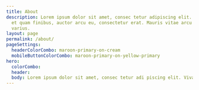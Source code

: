 ```yaml
---
title: About
description: Lorem ipsum dolor sit amet, consec tetur adipiscing elit. Vivamus
  et quam finibus, auctor arcu eu, consectetur erat. Mauris vitae arcu quis nunc
  varius.
layout: page
permalink: /about/
pageSettings:
  headerColorCombo: maroon-primary-on-cream
  mobileButtonColorCombo: maroon-primary-on-yellow-primary
hero:
  colorCombo:
  header:
  body: Lorem ipsum dolor sit amet, consec tetur adi piscing elit. Vivamus et quam finibus auctor arcu eu massa rutrum erat.
---
```

